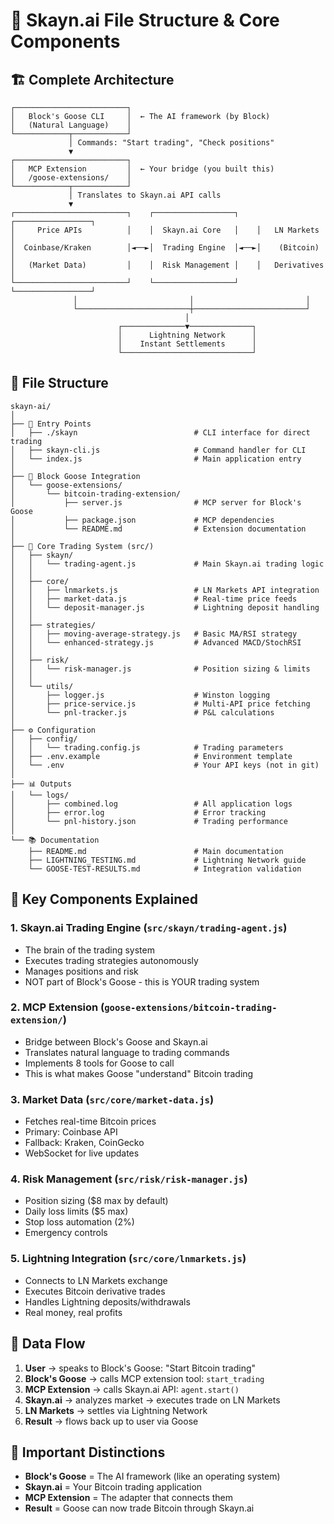 # 📁 Skayn.ai File Structure & Core Components

## 🏗️ **Complete Architecture**

```
┌─────────────────────────┐
│   Block's Goose CLI     │  ← The AI framework (by Block)
│   (Natural Language)    │
└────────────┬────────────┘
             │ Commands: "Start trading", "Check positions"
             ▼
┌─────────────────────────┐
│   MCP Extension         │  ← Your bridge (you built this)
│   /goose-extensions/    │
└────────────┬────────────┘
             │ Translates to Skayn.ai API calls
             ▼
┌─────────────────────────┐    ┌──────────────────┐    ┌─────────────────┐
│     Price APIs          │    │  Skayn.ai Core   │    │   LN Markets    │
│  Coinbase/Kraken        │◄──►│  Trading Engine  │◄──►│    (Bitcoin)    │
│   (Market Data)         │    │  Risk Management │    │   Derivatives   │
└─────────────────────────┘    └──────────────────┘    └─────────────────┘
              │                         │                         │
              └─────────────────────────┼─────────────────────────┘
                                       │
                        ┌──────────────▼──────────────┐
                        │      Lightning Network      │
                        │    Instant Settlements      │
                        └─────────────────────────────┘
```

## 📂 **File Structure**

```
skayn-ai/
│
├── 🚀 Entry Points
│   ├── ./skayn                          # CLI interface for direct trading
│   ├── skayn-cli.js                     # Command handler for CLI
│   └── index.js                         # Main application entry
│
├── 🪿 Block Goose Integration
│   └── goose-extensions/
│       └── bitcoin-trading-extension/
│           ├── server.js                # MCP server for Block's Goose
│           ├── package.json             # MCP dependencies
│           └── README.md                # Extension documentation
│
├── 💼 Core Trading System (src/)
│   ├── skayn/
│   │   └── trading-agent.js             # Main Skayn.ai trading logic
│   │
│   ├── core/
│   │   ├── lnmarkets.js                 # LN Markets API integration
│   │   ├── market-data.js               # Real-time price feeds
│   │   └── deposit-manager.js           # Lightning deposit handling
│   │
│   ├── strategies/
│   │   ├── moving-average-strategy.js   # Basic MA/RSI strategy
│   │   └── enhanced-strategy.js         # Advanced MACD/StochRSI
│   │
│   ├── risk/
│   │   └── risk-manager.js              # Position sizing & limits
│   │
│   └── utils/
│       ├── logger.js                    # Winston logging
│       ├── price-service.js             # Multi-API price fetching
│       └── pnl-tracker.js               # P&L calculations
│
├── ⚙️ Configuration
│   ├── config/
│   │   └── trading.config.js            # Trading parameters
│   ├── .env.example                     # Environment template
│   └── .env                             # Your API keys (not in git)
│
├── 📊 Outputs
│   └── logs/
│       ├── combined.log                 # All application logs
│       ├── error.log                    # Error tracking
│       └── pnl-history.json             # Trading performance
│
└── 📚 Documentation
    ├── README.md                        # Main documentation
    ├── LIGHTNING_TESTING.md             # Lightning Network guide
    └── GOOSE-TEST-RESULTS.md            # Integration validation
```

## 🔑 **Key Components Explained**

### **1. Skayn.ai Trading Engine** (`src/skayn/trading-agent.js`)
- The brain of the trading system
- Executes trading strategies autonomously
- Manages positions and risk
- NOT part of Block's Goose - this is YOUR trading system

### **2. MCP Extension** (`goose-extensions/bitcoin-trading-extension/`)
- Bridge between Block's Goose and Skayn.ai
- Translates natural language to trading commands
- Implements 8 tools for Goose to call
- This is what makes Goose "understand" Bitcoin trading

### **3. Market Data** (`src/core/market-data.js`)
- Fetches real-time Bitcoin prices
- Primary: Coinbase API
- Fallback: Kraken, CoinGecko
- WebSocket for live updates

### **4. Risk Management** (`src/risk/risk-manager.js`)
- Position sizing ($8 max by default)
- Daily loss limits ($5 max)
- Stop loss automation (2%)
- Emergency controls

### **5. Lightning Integration** (`src/core/lnmarkets.js`)
- Connects to LN Markets exchange
- Executes Bitcoin derivative trades
- Handles Lightning deposits/withdrawals
- Real money, real profits

## 🔄 **Data Flow**

1. **User** → speaks to Block's Goose: "Start Bitcoin trading"
2. **Block's Goose** → calls MCP extension tool: `start_trading`
3. **MCP Extension** → calls Skayn.ai API: `agent.start()`
4. **Skayn.ai** → analyzes market → executes trade on LN Markets
5. **LN Markets** → settles via Lightning Network
6. **Result** → flows back up to user via Goose

## 🎯 **Important Distinctions**

- **Block's Goose** = The AI framework (like an operating system)
- **Skayn.ai** = Your Bitcoin trading application
- **MCP Extension** = The adapter that connects them
- **Result** = Goose can now trade Bitcoin through Skayn.ai